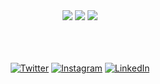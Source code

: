 <!--
# 😎 Shubhashish Chakraborty:
-->

<div align="center">
  <img src ="https://github-readme-stats.vercel.app/api?username=Shubhashish-Chakraborty&show_icons=true&count_private=true&theme=darcula&hide=issues&hide_border=true&bg_color=00000000">
  <img src ="https://github-readme-stats.vercel.app/api/top-langs/?username=Shubhashish-Chakraborty&layout=compact&hide_border=true&theme=darcula&bg_color=00000000&langs_count=6&hide=jupyter%20notebook,mdx,tex,html,lua,php&exclude_repo=Pacman-AI">
<!--   <img src ="https://github-readme-streak-stats.herokuapp.com?user=Shubhashish-Chakraborty&theme=darcula&hide_border=true&background=FFFFFF00"> -->
  <img src ="https://github-readme-streak-stats.herokuapp.com/?user=Shubhashish-Chakraborty&theme=dracula">
</div>


<br/>
<br/>
<br/>

<div align="center">
  
  [![Twitter](https://img.shields.io/badge/Twitter-%231DA1F2.svg?logo=Twitter&logoColor=white)](https://twitter.com/__Shubhashish__)
  [![Instagram](https://img.shields.io/badge/Instagram-%23E4405F.svg?logo=Instagram&logoColor=white)](https://instagram.com/___shubhashish___)
  [![LinkedIn](https://img.shields.io/badge/LinkedIn-%230077B5.svg?logo=linkedin&logoColor=white)](https://linkedin.com/in/shubhashish-chakraborty)

</div>

<!--
# 💻 Tech Stack:
![Django](https://img.shields.io/badge/Django-092E20?style=for-the-badge&logo=django&logoColor=white)
![Python](https://img.shields.io/badge/python-3670A0?style=for-the-badge&logo=python&logoColor=ffdd54)
![JavaScript](https://img.shields.io/badge/javascript-%23323330.svg?style=for-the-badge&logo=javascript&logoColor=%23F7DF1E)
![TypeScript](https://img.shields.io/badge/typescript-%23007ACC.svg?style=for-the-badge&logo=typescript&logoColor=white)
![NodeJS](https://img.shields.io/badge/node.js-6DA55F?style=for-the-badge&logo=node.js&logoColor=white)
![HTML5](https://img.shields.io/badge/html5-%23E34F26.svg?style=for-the-badge&logo=html5&logoColor=white)
![CSS3](https://img.shields.io/badge/css3-%231572B6.svg?style=for-the-badge&logo=css3&logoColor=white)
![Vercel](https://img.shields.io/badge/vercel-%23000000.svg?style=for-the-badge&logo=vercel&logoColor=white)
![TailwindCSS](https://img.shields.io/badge/tailwindcss-%2338B2AC.svg?style=for-the-badge&logo=tailwind-css&logoColor=white)
![Bootstrap](https://img.shields.io/badge/bootstrap-%23563D7C.svg?style=for-the-badge&logo=bootstrap&logoColor=white)
![Express.js](https://img.shields.io/badge/express.js-%23404d59.svg?style=for-the-badge&logo=express&logoColor=%2361DAFB)
![Next JS](https://img.shields.io/badge/Next-black?style=for-the-badge&logo=next.js&logoColor=white)
![React](https://img.shields.io/badge/react-%2320232a.svg?style=for-the-badge&logo=react&logoColor=%2361DAFB)
![MongoDB](https://img.shields.io/badge/MongoDB-%234ea94b.svg?style=for-the-badge&logo=mongodb&logoColor=white)
![MySQL](https://img.shields.io/badge/mysql-%2300f.svg?style=for-the-badge&logo=mysql&logoColor=white)
![LINUX](https://img.shields.io/badge/Linux-FCC624?style=for-the-badge&logo=linux&logoColor=black)
![PHP](https://img.shields.io/badge/php-%23777BB4.svg?style=for-the-badge&logo=php&logoColor=white)
![Notion](https://img.shields.io/badge/Notion-%23000000.svg?style=for-the-badge&logo=notion&logoColor=white)

# 📊 GitHub Stats:
![](https://github-readme-stats.vercel.app/api/top-langs/?username=Shubhashish-Chakraborty&theme=dark) <br>
![](https://github-readme-stats.vercel.app/api?username=Shubhashish-Chakraborty&theme=dark&hide_border=false&include_all_commits=false&count_private=false)
-->
